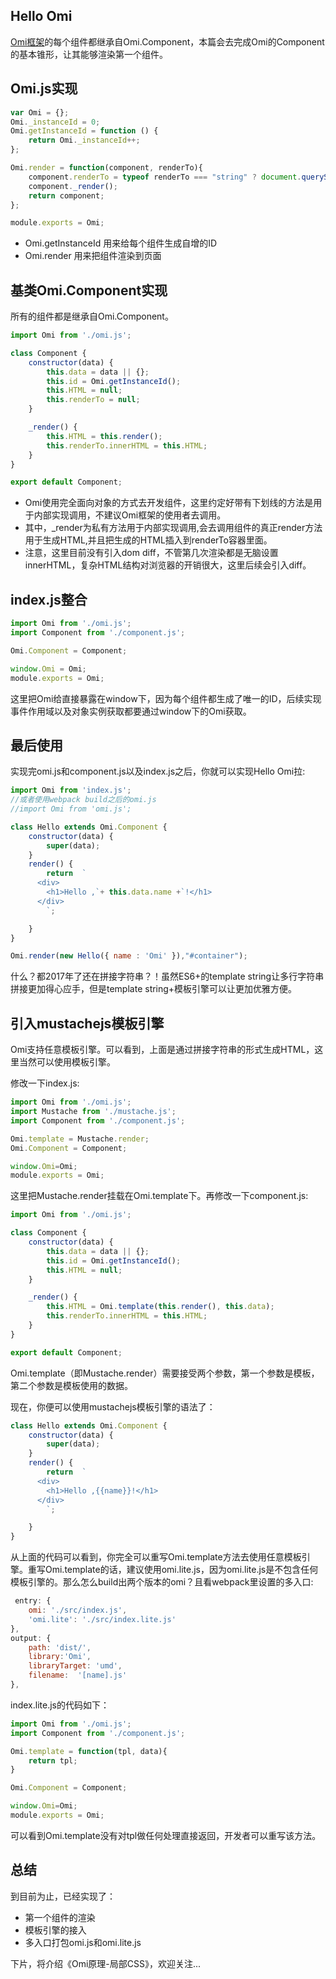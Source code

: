 <h2 id="Hello Omi">Hello Omi</h2>

[Omi框架](https://github.com/AlloyTeam/omi)的每个组件都继承自Omi.Component，本篇会去完成Omi的Component的基本锥形，让其能够渲染第一个组件。

## Omi.js实现

```js
var Omi = {};
Omi._instanceId = 0;
Omi.getInstanceId = function () {
    return Omi._instanceId++;
};

Omi.render = function(component, renderTo){
    component.renderTo = typeof renderTo === "string" ? document.querySelector(renderTo) : renderTo;
    component._render();
    return component;
};

module.exports = Omi;
```

* Omi.getInstanceId 用来给每个组件生成自增的ID
* Omi.render 用来把组件渲染到页面

## 基类Omi.Component实现

所有的组件都是继承自Omi.Component。

```js
import Omi from './omi.js';

class Component {
    constructor(data) {
        this.data = data || {};
        this.id = Omi.getInstanceId();
        this.HTML = null;
        this.renderTo = null;
    }

    _render() {
        this.HTML = this.render();
        this.renderTo.innerHTML = this.HTML;
    }
}

export default Component;
```

* Omi使用完全面向对象的方式去开发组件，这里约定好带有下划线的方法是用于内部实现调用，不建议Omi框架的使用者去调用。
* 其中，_render为私有方法用于内部实现调用,会去调用组件的真正render方法用于生成HTML,并且把生成的HTML插入到renderTo容器里面。
* 注意，这里目前没有引入dom diff，不管第几次渲染都是无脑设置innerHTML，复杂HTML结构对浏览器的开销很大，这里后续会引入diff。

## index.js整合

```js
import Omi from './omi.js';
import Component from './component.js';

Omi.Component = Component;

window.Omi = Omi;
module.exports = Omi;
```

这里把Omi给直接暴露在window下，因为每个组件都生成了唯一的ID，后续实现事件作用域以及对象实例获取都要通过window下的Omi获取。

## 最后使用

实现完omi.js和component.js以及index.js之后，你就可以实现Hello Omi拉:

```js
import Omi from 'index.js'; 
//或者使用webpack build之后的omi.js 
//import Omi from 'omi.js';

class Hello extends Omi.Component {
    constructor(data) {
        super(data);
    }
    render() {
        return  `
      <div>
      	<h1>Hello ,`+ this.data.name +`!</h1>
      </div>
  		`;

    }
}

Omi.render(new Hello({ name : 'Omi' }),"#container");
```

什么？都2017年了还在拼接字符串？！虽然ES6+的template string让多行字符串拼接更加得心应手，但是template string+模板引擎可以让更加优雅方便。

## 引入mustachejs模板引擎

Omi支持任意模板引擎。可以看到，上面是通过拼接字符串的形式生成HTML，这里当然可以使用模板引擎。

修改一下index.js:

```js
import Omi from './omi.js';
import Mustache from './mustache.js';
import Component from './component.js';

Omi.template = Mustache.render;
Omi.Component = Component;

window.Omi=Omi;
module.exports = Omi;
```

这里把Mustache.render挂载在Omi.template下。再修改一下component.js:

```js
import Omi from './omi.js';

class Component {
    constructor(data) {
        this.data = data || {};
        this.id = Omi.getInstanceId();
        this.HTML = null;
    }

    _render() {
        this.HTML = Omi.template(this.render(), this.data);
        this.renderTo.innerHTML = this.HTML;
    }
}

export default Component;
```

Omi.template（即Mustache.render）需要接受两个参数，第一个参数是模板，第二个参数是模板使用的数据。

现在，你便可以使用mustachejs模板引擎的语法了：

```js
class Hello extends Omi.Component {
    constructor(data) {
        super(data);
    }
    render() {
        return  `
      <div>
      	<h1>Hello ,{{name}}!</h1>
      </div>
  		`;

    }
}
```

从上面的代码可以看到，你完全可以重写Omi.template方法去使用任意模板引擎。重写Omi.template的话，建议使用omi.lite.js，因为omi.lite.js是不包含任何模板引擎的。那么怎么build出两个版本的omi？且看webpack里设置的多入口:

```js
 entry: {
    omi: './src/index.js',
    'omi.lite': './src/index.lite.js'
},
output: {
    path: 'dist/',
    library:'Omi',
    libraryTarget: 'umd',
    filename:  '[name].js'
},
```

index.lite.js的代码如下：

```js
import Omi from './omi.js';
import Component from './component.js';

Omi.template = function(tpl, data){
    return tpl;
}

Omi.Component = Component;

window.Omi=Omi;
module.exports = Omi;
```

可以看到Omi.template没有对tpl做任何处理直接返回，开发者可以重写该方法。

## 总结

到目前为止，已经实现了：

* 第一个组件的渲染
* 模板引擎的接入
* 多入口打包omi.js和omi.lite.js

下片，将介绍《Omi原理-局部CSS》，欢迎关注...
